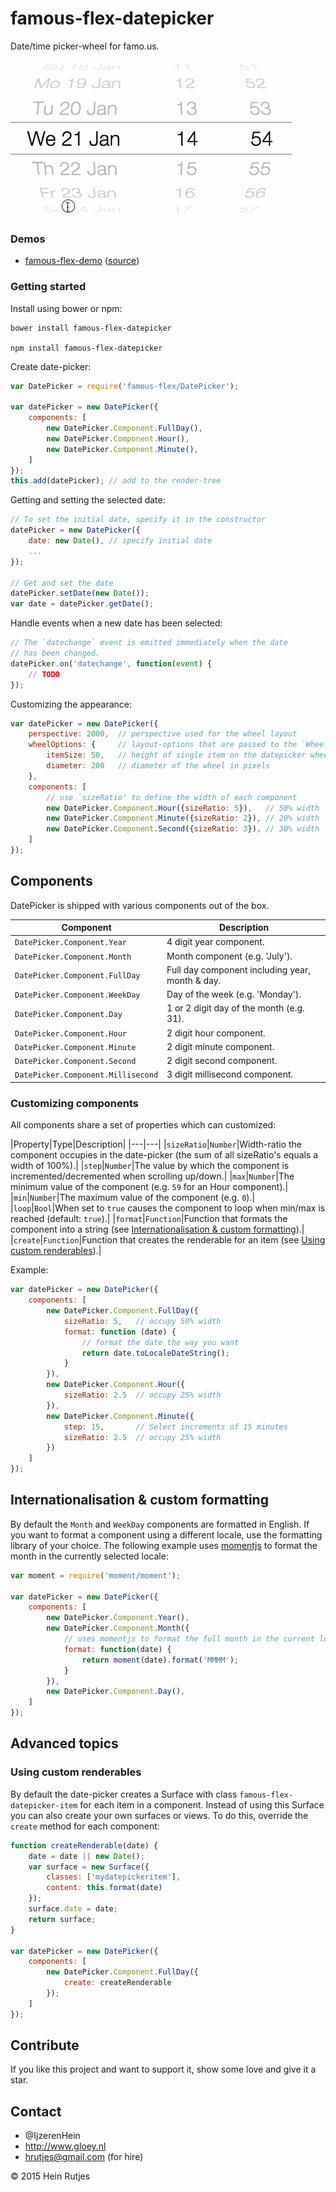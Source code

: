 famous-flex-datepicker
==========

Date/time picker-wheel for famo.us.

![Screenshot](screenshot.gif)


### Demos

- [famous-flex-demo](https://rawgit.com/IjzerenHein/famous-flex-demo/master/dist/index.html) ([source](https://github.com/IjzerenHein/famous-flex-demo))

### Getting started

Install using bower or npm:

	bower install famous-flex-datepicker

	npm install famous-flex-datepicker

Create date-picker:

```javascript
var DatePicker = require('famous-flex/DatePicker');

var datePicker = new DatePicker({
	components: [
		new DatePicker.Component.FullDay(),
		new DatePicker.Component.Hour(),
		new DatePicker.Component.Minute(),
	]
});
this.add(datePicker); // add to the render-tree
```

Getting and setting the selected date:

```javascript
// To set the initial date, specify it in the constructor
datePicker = new DatePicker({
	date: new Date(), // specify initial date
	...
});

// Get and set the date
datePicker.setDate(new Date());
var date = datePicker.getDate();
```

Handle events when a new date has been selected:

```javascript
// The `datechange` event is emitted immediately when the date
// has been changed.
datePicker.on('datechange', function(event) {
	// TODO
});
```

Customizing the appearance:

```javascript
var datePicker = new DatePicker({
	perspective: 2000,  // perspective used for the wheel layout
	wheelOptions: {     // layout-options that are passed to the `WheelLayout`
		itemSize: 50,   // height of single item on the datepicker wheel
		diameter: 200   // diameter of the wheel in pixels
	},
	components: [
		// use `sizeRatio' to define the width of each component
		new DatePicker.Component.Hour({sizeRatio: 5}),   // 50% width
		new DatePicker.Component.Minute({sizeRatio: 2}), // 20% width
		new DatePicker.Component.Second({sizeRatio: 3}), // 30% width
	]
});
```

## Components

DatePicker is shipped with various components out of the box.

|Component|Description|
|---|---|
|`DatePicker.Component.Year`|4 digit year component.| 
|`DatePicker.Component.Month`|Month component (e.g. 'July').| 
|`DatePicker.Component.FullDay`|Full day component including year, month & day.| 
|`DatePicker.Component.WeekDay`|Day of the week (e.g. 'Monday').| 
|`DatePicker.Component.Day`|1 or 2 digit day of the month (e.g. 31).| 
|`DatePicker.Component.Hour`|2 digit hour component.| 
|`DatePicker.Component.Minute`|2 digit minute component.| 
|`DatePicker.Component.Second`|2 digit second component.| 
|`DatePicker.Component.Millisecond`|3 digit millisecond component.| 

### Customizing components

All components share a set of properties which can customized:

|Property|Type|Description|
|---|---|
|`sizeRatio`|`Number`|Width-ratio the component occupies in the date-picker (the sum of all sizeRatio's equals a width of 100%).| 
|`step`|`Number`|The value by which the component is incremented/decremented when scrolling up/down.| 
|`max`|`Number`|The minimum value of the component (e.g. `59` for an Hour component).|
|`min`|`Number`|The maximum value of the component (e.g. `0`).|
|`loop`|`Bool`|When set to `true` causes the component to loop when min/max is reached (default: `true`).| 
|`format`|`Function`|Function that formats the component into a string (see [Internationalisation & custom formatting](internationalisation-custom-formatting)).| 
|`create`|`Function`|Function that creates the renderable for an item (see [Using custom renderables](using-custom-renderables)).| 

Example:

```javascript
var datePicker = new DatePicker({
	components: [
		new DatePicker.Component.FullDay({
			sizeRatio: 5,  	// occupy 50% width
			format: function (date) {
				// format the date the way you want
				return date.toLocaleDateString();
			}
		}),
		new DatePicker.Component.Hour({
			sizeRatio: 2.5  // occupy 25% width
		}),
		new DatePicker.Component.Minute({
			step: 15,     	// Select increments of 15 minutes
			sizeRatio: 2.5  // occupy 25% width
		})
	]
});
```

## Internationalisation & custom formatting

By default the `Month` and `WeekDay` components are formatted in English.
If you want to format a component using a different locale, use the 
formatting library of your choice. The following example uses [momentjs](http://momentjs.com) to format the month in the currently selected locale:

```javascript
var moment = require('moment/moment');

var datePicker = new DatePicker({
	components: [
		new DatePicker.Component.Year(),
		new DatePicker.Component.Month({
			// uses momentjs to format the full month in the current locale
			format: function(date) {
				return moment(date).format('MMMM');
			}
		}),
		new DatePicker.Component.Day(),
	]
});
```

## Advanced topics

### Using custom renderables

By default the date-picker creates a Surface with class `famous-flex-datepicker-item` for each item in a component. Instead of using this Surface you can also create
your own surfaces or views. To do this, override the `create` method for each component:

```javascript
function createRenderable(date) {
	date = date || new Date();
	var surface = new Surface({
		classes: ['mydatepickeritem'],
		content: this.format(date)
	});
	surface.date = date;
	return surface;
}

var datePicker = new DatePicker({
	components: [
		new DatePicker.Component.FullDay({
			create: createRenderable
		});
	]
});
```


## Contribute

If you like this project and want to support it, show some love
and give it a star.


## Contact
- 	@IjzerenHein
- 	http://www.gloey.nl
- 	hrutjes@gmail.com (for hire)

© 2015 Hein Rutjes

